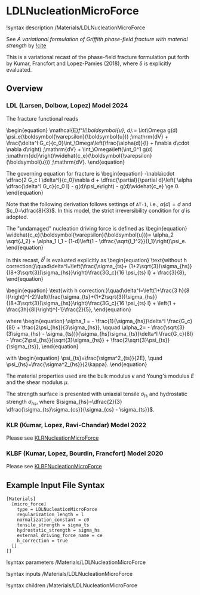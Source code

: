 # LDLNucleationMicroForce

!syntax description /Materials/LDLNucleationMicroForce

See *A variational formulation of Griffith phase-field fracture with material strength* by [!cite](larsen2024)

This is a variational recast of the phase-field fracture formulation put forth by Kumar, Francfort and Lopez-Pamies (2018), where $\delta$ is explicitly evaluated.

## Overview

### LDL (Larsen, Dolbow, Lopez) Model 2024

The fracture functional reads

\begin{equation}
\mathcal{E}_f^l(\boldsymbol{u}, d):= \int_\Omega g(d) \psi_e(\boldsymbol{\varepsilon}(\boldsymbol{u})) \;\mathrm{dV} + \frac{\delta^l G_c}{c_0}\int_\Omega\left(\frac{\alpha(d)}{l} + l\nabla d\cdot \nabla d\right) \;\mathrm{dV} + \int_\Omega\left(\int_0^1 g(d) \;\mathrm{dd}\right)\widehat{c_e}(\boldsymbol{\varepsilon}(\boldsymbol{u})) \;\mathrm{dV}.
\end{equation}

The governing equation for fracture is
\begin{equation}
-\nabla\cdot \dfrac{2 G_c l \delta^l}{c_0}\nabla d + \dfrac{\partial}{\partial d}\left( \alpha \dfrac{\delta^l G_c}{c_0 l} - g(d)\psi_e\right) - g(d)\widehat{c_e} \ge 0.
\end{equation}

Note that the following derivation follows settings of `AT-1`, i.e., $\alpha(d)=d$ and $c_0=\dfrac{8}{3}$. In this model, the strict irreversibility condition for $d$ is adopted.

The "undamaged" nucleation driving force is defined as
\begin{equation}
\widehat{c_e}(\boldsymbol{\varepsilon}(\boldsymbol{u}))= \alpha_2 \sqrt{J_2} +  \alpha_1 I_1 - (1-d)\left(1 - \dfrac{\sqrt{I_1^2}}{I_1}\right)\psi_e.
\end{equation}

In this recast, $\delta^l$ is evaluated explicitly as
\begin{equation}
\text{without h correction:}\quad\delta^l=\left(\frac{\sigma_{ts}+ (1+2\sqrt{3})\sigma_{hs}}{(8+3\sqrt{3})\sigma_{hs}}\right)\frac{3G_c}{16 \psi_{ts} l} + \frac{3}{8},
\end{equation}

\begin{equation}
\text{with h correction:}\quad\delta^l=\left(1+\frac{3 h}{8 l}\right)^{-2}\left(\frac{\sigma_{ts}+(1+2\sqrt{3})\sigma_{hs}}{(8+3\sqrt{3})\sigma_{hs}}\right)\frac{3G_c}{16 \psi_{ts} l} + \left(1 + \frac{3h}{8l}\right)^{-1}\frac{2}{5},
\end{equation}

where
\begin{equation}
\alpha_1 = - \frac{1}{\sigma_{hs}}\delta^l \frac{G_c}{8l} + \frac{2\psi_{hs}}{3\sigma_{hs}}, \qquad \alpha_2= - \frac{\sqrt{3}(3\sigma_{hs} - \sigma_{ts})}{\sigma_{hs}\sigma_{ts}}\delta^l \frac{G_c}{8l} - \frac{2\psi_{hs}}{\sqrt{3}\sigma_{hs}} + \frac{2\sqrt{3}\psi_{ts}}{\sigma_{ts}},
\end{equation}

with
\begin{equation}
\psi_{ts}=\frac{\sigma^2_{ts}}{2E}, \quad \psi_{hs}=\frac{\sigma^2_{hs}}{2\kappa}.
\end{equation}

The material properties used are the bulk modulus $\kappa$ and Young's modulus $E$ and the shear modulus $\mu$.

The strength surface is presented with uniaxial tensile $\sigma_{ts}$ and hydrostatic strength $\sigma_{hs}$, where $\sigma_{hs}=\dfrac{2}{3} \dfrac{\sigma_{ts}\sigma_{cs}}{\sigma_{cs} - \sigma_{ts}}$.

### KLR (Kumar, Lopez, Ravi-Chandar) Model 2022

Please see [KLRNucleationMicroForce](nucleation_models/KLRNucleationMicroForce.md)

### KLBF (Kumar, Lopez, Bourdin, Francfort) Model 2020

Please see [KLBFNucleationMicroForce](nucleation_models/KLBFNucleationMicroForce.md)

## Example Input File Syntax

```
[Materials]
  [micro_force]
    type = LDLNucleationMicroForce
    regularization_length = l
    normalization_constant = c0
    tensile_strength = sigma_ts
    hydrostatic_strength = sigma_hs
    external_driving_force_name = ce
    h_correction = true
  []
[]
```

!syntax parameters /Materials/LDLNucleationMicroForce

!syntax inputs /Materials/LDLNucleationMicroForce

!syntax children /Materials/LDLNucleationMicroForce